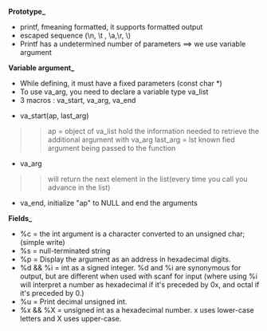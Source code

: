**____Prototype_____**
+ printf, fmeaning formatted, it supports formatted output
+ escaped sequence (\n, \t , \a,\r, \\)
+ Printf has a undetermined number of parameters ==> we use variable argument

**____Variable argument_____**
- While defining, it must have a fixed parameters (const char *)
- To use va_arg, you need to declare a variable type va_list
- 3 macros : va_start, va_arg, va_end
+ va_start(ap, last_arg)
>> ap = object of va_list hold the information needed to retrieve the additional argument with va_arg
>> last_arg = lst known fied argument being passed to the function 
+ va_arg 
>> will return the next element in the list(every time you call you advance in the list)   
- va_end, initialize "ap" to NULL and end the arguments

**____Fields_____**
- %c = the int argument is a character converted to an unsigned char; (simple write)
- %s = null-terminated string 
- %p =  Display the argument as an address in hexadecimal digits.
- %d && %i = int as a signed integer. %d and %i are synonymous for output, but are different when used with scanf for input (where using %i will interpret a number as hexadecimal if it's preceded by 0x, and octal if it's preceded by 0.) 
- %u = Print decimal unsigned int.
- %x && %X = unsigned int as a hexadecimal number. x uses lower-case letters and X uses upper-case.